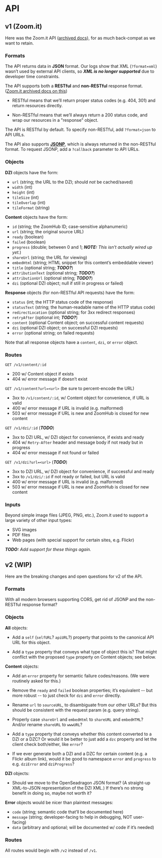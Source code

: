 # API

## v1 (Zoom.it)

Here was the Zoom.it API ([archived docs][zoomit-api-docs]),
for as much back-compat as we want to retain.

### Formats

The API returns data in **JSON** format.
Our logs show that XML (`?format=xml`) wasn’t used by external API clients,
so ***XML is no longer supported*** due to developer time constraints.

The API supports both a **RESTful** and **non-RESTful** response format.
([Zoom.it archived docs on this][zoomit-api-formats])

- RESTful means that we’ll return proper status codes (e.g. 404, 301) and
  return resources directly.

- Non-RESTful means that we’ll always return a 200 status code, and wrap our
  resources in a "response" object.

The API is RESTful by default. To specify non-RESTful, add `?format=json` to
API URLs.

The API also supports **[JSONP](http://en.wikipedia.org/wiki/JSONP)**,
which is always returned in the non-RESTful format.
To request JSONP, add a `?callback` parameter to API URLs.

### Objects

**DZI** objects have the form:

- `url` (string; the URL to the DZI; should *not* be cached/saved)
- `width` (int)
- `height` (int)
- `tileSize` (int)
- `tileOverlap` (int)
- `tileFormat` (string)

**Content** objects have the form:

- `id` (string; the ZoomHub ID; case-sensitive alphanumeric)
- `url` (string; the original source URL)
- `ready` (boolean)
- `failed` (boolean)
- `progress` (double; between 0 and 1; ***NOTE:*** *This isn’t actually wired up yet.*)
- `shareUrl` (string; the URL for viewing)
- `embedHtml` (string; HTML snippet for this content’s embeddable viewer)
- `title` (optional string; ***TODO?***)
- `attributionText` (optional string; ***TODO?***)
- `attributionUrl` (optional string; ***TODO?***)
- `dzi` (optional DZI object; null if still in progress or failed)

**Response** objects (for non-RESTful API requests) have the form:

- `status` (int; the HTTP status code of the response)
- `statusText` (string; the human-readable name of the HTTP status code)
- `redirectLocation` (optional string; for 3xx redirect responses)
- `retryAfter` (optional int; ***TODO?***)
- `content` (optional Content object; on successful content requests)
- `dzi` (optional DZI object; on successful DZI requests)
- `error` (optional string; on failed requests)

Note that all response objects have a `content`, `dzi`, or `error` object.

### Routes

`GET /v1/content/:id`

- 200 w/ Content object if exists
- 404 w/ error message if doesn’t exist

`GET /v1/content?url=<url>` (be sure to percent-encode the URL)

- 3xx to `/v1/content/:id`, w/ Content object for convenience, if URL is valid
- 400 w/ error message if URL is invalid (e.g. malformed)
- 503 w/ error message if URL is new and ZoomHub is closed for new content

`GET /v1/dzi/:id` (***TODO***)

- 3xx to DZI URL, w/ DZI object for convenience, if exists and ready
- 404 w/ `Retry-After` header and message body if not ready but in progress
- 404 w/ error message if not found or failed

`GET /v1/dzi?url=<url>` (***TODO***)

- 3xx to DZI URL, w/ DZI object for convenience, if successful and ready
- 3xx to `/v1/dzi/:id` if not ready or failed, but URL is valid
- 400 w/ error message if URL is invalid (e.g. malformed)
- 503 w/ error message if URL is new and ZoomHub is closed for new content

### Inputs

Beyond simple image files (JPEG, PNG, etc.), Zoom.it used to support a large
variety of other input types:

- SVG images
- PDF files
- Web pages (with special support for certain sites, e.g. Flickr)

***TODO:*** *Add support for these things again.*


## v2 (WIP)

Here are the breaking changes and open questions for v2 of the API.

### Formats

With all modern browsers supporting CORS, get rid of JSONP and the non-RESTful
response format?

### Objects

**All** objects:

- Add a `self` (`selfURL`? `apiURL`?) property that points to the canonical
  API URL for this object.

- Add a `type` property that conveys what type of object this is?
  That might conflict with the proposed `type` property on Content objects;
  see below.

**Content** objects:

- Add an `error` property for semantic failure codes/reasons.
  (We were routinely asked for this.)

- Remove the `ready` and `failed` boolean properties; it’s equivalent --
  but more robust -- to just check for `dzi` and `error` directly.

- Rename `url` to `sourceURL`, to disambiguate from our other URLs?
  But this should be consistent with the request param (e.g. query string).

- Properly case `shareUrl` and `embedHtml` to `shareURL` and `embedHTML`?
  And/or rename `shareURL` to `wwwURL`?

- Add a `type` property that conveys whether this content converted to a DZI
  or a DZC? Or would it be better to just add a `dzc` property and let the
  client check both/either, like `error`?

- If we ever generate both a DZI and a DZC for certain content (e.g. a Flickr
  album link), would it be good to namespace `error` and `progress` to e.g.
  `dziError` and `dziProgress`?

**DZI** objects:

- Should we move to the OpenSeadragon JSON format?
  (A straight-up XML-to-JSON representation of the DZI XML.)
  If there’s no strong benefit in doing so, maybe not worth it?

**Error** objects would be nicer than plaintext messages:

- `code` (string; semantic code that’ll be documented here)
- `message` (string; developer-facing to help in debugging, NOT user-facing)
- `data` (arbitrary and optional; will be documented w/ code if it’s needed)

### Routes

All routes would begin with `/v2` instead of `/v1`.



[zoomit-api-docs]: https://web.archive.org/web/20140814051321/http://zoom.it/pages/api/
[zoomit-api-formats]: https://web.archive.org/web/20140702025809/http://zoom.it/pages/api/formats/rest-vs-non-rest
